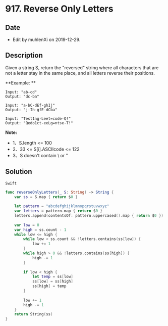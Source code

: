 # 917. Reverse Only Letters

## Date

- Edit by muhlenXi on 2019-12-29.

## Description

Given a string S, return the "reversed" string where all characters that are not a letter stay in the same place, and all letters reverse their positions.

**Example: **

```
Input: "ab-cd"
Output: "dc-ba"

Input: "a-bC-dEf-ghIj"
Output: "j-Ih-gfE-dCba"

Input: "Test1ng-Leet=code-Q!"
Output: "Qedo1ct-eeLg=ntse-T!"
```

**Note:**

- 1、S.length <= 100
- 2、33 <= S[i].ASCIIcode <= 122 
- 3、S doesn't contain \ or "


## Solution

`Swift`

```swift
func reverseOnlyLetters(_ S: String) -> String {
    var ss = S.map { return $0 }
    
    let pattern = "abcdefghijklmnopqrstuvwxyz"
    var letters = pattern.map { return $0 }
    letters.append(contentsOf: pattern.uppercased().map { return $0 })
    
    var low = 0
    var high = ss.count - 1
    while low <= high {
        while low < ss.count && !letters.contains(ss[low]) {
            low += 1
        }
        while high > 0 && !letters.contains(ss[high]) {
            high -= 1
        }
        
        if low < high {
            let temp = ss[low]
            ss[low] = ss[high]
            ss[high] = temp
        }
        
        low += 1
        high -= 1
    }
    return String(ss)
}

```